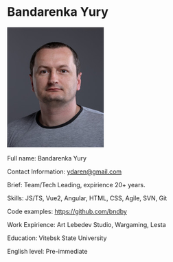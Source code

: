 # Bandarenka Yury

![Bandarenka photo](./avatar.jpeg)

Full name: Bandarenka Yury

Contact Information: <ydaren@gmail.com>

Brief: Team/Tech Leading, expirience 20+ years.

Skills: JS/TS, Vue2, Angular, HTML, CSS, Agile, SVN, Git

Code examples: <https://github.com/bndby>

Work Expirience: Art Lebedev Studio, Wargaming, Lesta

Education: Vitebsk State University

English level: Pre-immediate
